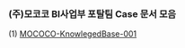 ### (주)모코코 BI사업부 포탈팀 Case 문서 모음

(1) [MOCOCO-KnowlegedBase-001](https://github.com/JUOHJANG/Document/blob/main/MOCOCO-KnowlegedBase-001.md)
